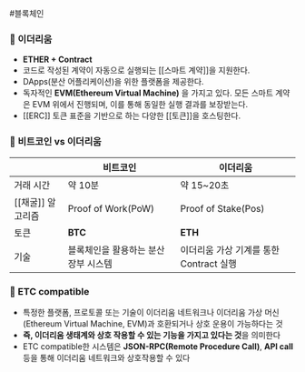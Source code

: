 #블록체인 
### 📌 이더리움
+ **ETHER + Contract**
+ 코드로 작성된 계약이 자동으로 실행되는 [[스마트 계약]]을 지원한다.
+ DApps(분산 어플리케이션)을 위한 플랫폼을 제공한다.
+ 독자적인 **EVM(Ethereum Virtual Machine)** 을 가지고 있다. 모든 스마트 계약은 EVM 위에서 진행되며, 이를 통해 동일한 실행 결과를 보장받는다.
+ [[ERC]] 토큰 표준을 기반으로 하는 다양한 [[토큰]]을 호스팅한다.

### 📌 비트코인 vs 이더리움
|               | 비트코인           | 이더리움            |
| ------------- | ------------------ | ------------------- |
| 거래 시간     | 약 10분            | 약 15~20초          |
| [[채굴]] 알고리즘 | Proof of Work(PoW) | Proof of Stake(Pos) |
| 토큰          | **BTC**            | **ETH**             |
| 기술              |블록체인을 활용하는 분산 장부 시스템                    |이더리움 가상 기계를 통한 Contract 실행                     |


### 📌 ETC compatible
+ 특정한 플랫폼, 프로토콜 또는 기술이 이더리움 네트워크나 이더리움 가상 머신(Ethereum Virtual Machine, EVM)과 호환되거나 상호 운용이 가능하다는 것
+ **즉, 이더리움 생태계와 상호 작용할 수 있는 기능을 가지고 있다는 것**을 의미한다
+ ETC compatible한 시스템은 **JSON-RPC(Remote Procedure Call)**, **API call** 등을 통해 이더리움 네트워크와 상호작용할 수 있다